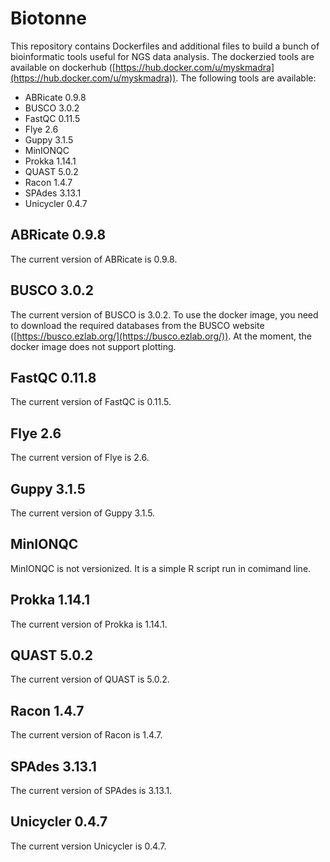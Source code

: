 # Biotonne

This repository contains Dockerfiles and additional files to build a bunch of bioinformatic tools useful for NGS data analysis. The dockerzied tools are available on dockerhub ([https://hub.docker.com/u/myskmadra](https://hub.docker.com/u/myskmadra)). The following tools are available:

- ABRicate 0.9.8
- BUSCO 3.0.2
- FastQC 0.11.5
- Flye 2.6
- Guppy 3.1.5
- MinIONQC
- Prokka 1.14.1
- QUAST 5.0.2 
- Racon 1.4.7
- SPAdes 3.13.1
- Unicycler 0.4.7

## ABRicate 0.9.8

The current version of ABRicate is 0.9.8.

## BUSCO 3.0.2

The current version of BUSCO is 3.0.2. To use the docker image, you need to download the required databases from the BUSCO website ([https://busco.ezlab.org/](https://busco.ezlab.org/)). At the moment, the docker image does not support plotting.

## FastQC 0.11.8

The current version of FastQC is 0.11.5.

## Flye 2.6

The current version of Flye is 2.6.

## Guppy 3.1.5

The current version of Guppy 3.1.5.

## MinIONQC

MinIONQC is not versionized. It is a simple R script run in comimand line.

## Prokka 1.14.1

The current version of Prokka is 1.14.1.

## QUAST 5.0.2

The current version of QUAST is 5.0.2.

## Racon 1.4.7

The current version of Racon is 1.4.7.

## SPAdes 3.13.1

The current version of SPAdes is 3.13.1.

## Unicycler 0.4.7

The current version Unicycler is 0.4.7.
